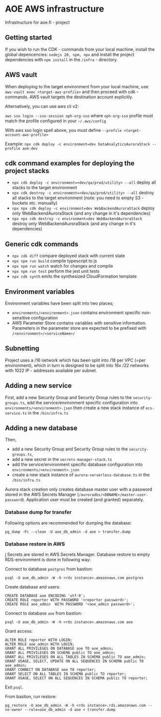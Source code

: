 # AOE AWS infrastructure

Infrastructure for aoe.fi - project

## Getting started

If you wish to run the CDK - commands from your local machine, install the global depencencies: `nodejs 20, npm, npx` and install the project dependencies with `npm install` in the `/infra` - directory.

## AWS vault

When deploying to the target environment from your local machine, use `aws-vault exec <target-aws-profile>` and then proceed with cdk - commands. AWS vault targets the destination account explicitly.

Alternatively, you can use aws cli v2:

`aws sso login --sso-session oph-org-sso` where `oph-org-sso` profile must match the profile configured in your `~/.aws/config`

With aws sso login spell above, you must define `--profile <target-account-aws-profile>`

Example: `npx cdk deploy -c environment=dev DataAnalyticsAuroraStack --profile aoe-dev`


## cdk command examples for deploying the project stacks

* `npx cdk deploy -c environment=<dev/qa/prod/utility> --all`  deploy all stacks to the target environment
* `npx cdk destroy -c environment=<dev/qa/prod/utility> --all`  destroy all stacks to the target environment (note: you need to empty S3 - buckets etc. manually)
* `npx npx cdk deploy -c environment=dev WebBackendAuroraStack` deploy only WebBackendAuroraStack (and any change in it's dependencies)
* `npx npx cdk destroy -c environment=dev WebBackendAuroraStack` destroy only WebBackendAuroraStack (and any change in it's dependencies)

## Generic cdk commands
* `npx cdk diff`    compare deployed stack with current state
* `npx npm run build`   compile typescript to js
* `npx npm run watch`   watch for changes and compile
* `npx npm run test`    perform the jest unit tests
* `npx cdk synth`   emits the synthesized CloudFormation template

## Environment variables

Environment variables have been split into two places;

* `environments/<environment>.json` contains environment specific non-sensitive configuration
* AWS Parameter Store contains variables with sensitive information. Parameters in the parameter store are expected to be prefixed with `/<environment>/<serviceName>/`

## Subnetting

Project uses a /16 network which has been split into /18 per VPC (=per environment), which in turn is designed to be split into 16x /22 networks with 1022 IP - addresses available per subnet.

## Adding a new service

First, add a new Security Group and Security Group rules to the `security-groups.ts`, add the service/environment specific configuration into `environments/<environment>.json` then create a new stack instance of `ecs-service.ts` in the `/bin/infra.ts`

## Adding a new database

Then, 
- add a new Security Group and Security Group rules to the `security-groups.ts`, 
- add a new secret in the `secrets-manager-stack.ts`
- add the service/environment specific database configuration into `environments/<environment>.json` 
- create a new stack instance of `aurora-serverless-database.ts` in the `/bin/infra.ts`

Aurora stack creation only creates database master user with a password stored in the AWS Secrets Manager (`/auroradbs/<DBNAME>/master-user-password`). Application user must be created (and granted) separately.

### Database dump for transfer

Following options are recommended for dumping the database:

    pg_dump -Fc --clean -U aoe_db_admin -d aoe > transfer.dump

### Database restore in AWS
j
Secrets are stored in AWS Secrets Manager. Database restore to empty RDS-environment is done in following way:

Connect to database `postgres` from bastion:

    psql -U aoe_db_admin -W -h <rds instance>.amazonaws.com postgres

Create database and users:

    CREATE DATABASE aoe ENCODING 'utf-8';
    CREATE ROLE reporter WITH PASSWORD '<reporter password>';
    CREATE ROLE aoe_admin  WITH PASSWORD '<aoe_admin password>';

Connect to database `aoe` from bastion:

    psql -U aoe_db_admin -W -h <rds instance>.amazonaws.com aoe

Grant access:

    ALTER ROLE reporter WITH LOGIN;
    ALTER ROLE aoe_admin WITH LOGIN;
    GRANT ALL PRIVILEGES ON DATABASE aoe TO aoe_admin;
    GRANT ALL PRIVILEGES ON SCHEMA public TO aoe_admin;
    GRANT ALL PRIVILEGES ON ALL TABLES IN SCHEMA public TO aoe_admin;
    GRANT USAGE, SELECT, UPDATE ON ALL SEQUENCES IN SCHEMA public TO aoe_admin;
    GRANT CONNECT ON DATABASE aoe TO reporter;
    GRANT SELECT ON ALL TABLES IN SCHEMA public TO reporter;
    GRANT USAGE, SELECT ON ALL SEQUENCES IN SCHEMA public TO reporter;

Exit `psql`.

From bastion, run restore:

    pg_restore -U aoe_db_admin -W -h <rds instance>.rds.amazonaws.com --no-owner --role=aoe_db_admin -d aoe < transfer.dump

